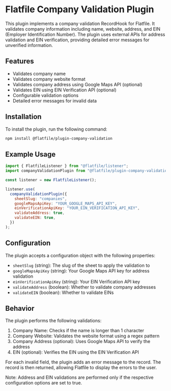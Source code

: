 # Flatfile Company Validation Plugin

This plugin implements a company validation RecordHook for Flatfile. It validates company information including name, website, address, and EIN (Employer Identification Number). The plugin uses external APIs for address validation and EIN verification, providing detailed error messages for unverified information.

## Features

- Validates company name
- Validates company website format
- Validates company address using Google Maps API (optional)
- Validates EIN using EIN Verification API (optional)
- Configurable validation options
- Detailed error messages for invalid data

## Installation

To install the plugin, run the following command:

```bash
npm install @flatfile/plugin-company-validation
```

## Example Usage

```javascript
import { FlatfileListener } from "@flatfile/listener";
import companyValidationPlugin from "@flatfile/plugin-company-validation";

const listener = new FlatfileListener();

listener.use(
  companyValidationPlugin({
    sheetSlug: "companies",
    googleMapsApiKey: "YOUR_GOOGLE_MAPS_API_KEY",
    einVerificationApiKey: "YOUR_EIN_VERIFICATION_API_KEY",
    validateAddress: true,
    validateEIN: true,
  })
);
```

## Configuration

The plugin accepts a configuration object with the following properties:

- `sheetSlug` (string): The slug of the sheet to apply the validation to
- `googleMapsApiKey` (string): Your Google Maps API key for address validation
- `einVerificationApiKey` (string): Your EIN Verification API key
- `validateAddress` (boolean): Whether to validate company addresses
- `validateEIN` (boolean): Whether to validate EINs

## Behavior

The plugin performs the following validations:

1. Company Name: Checks if the name is longer than 1 character
2. Company Website: Validates the website format using a regex pattern
3. Company Address (optional): Uses Google Maps API to verify the address
4. EIN (optional): Verifies the EIN using the EIN Verification API

For each invalid field, the plugin adds an error message to the record. The record is then returned, allowing Flatfile to display the errors to the user.

Note: Address and EIN validations are performed only if the respective configuration options are set to true.